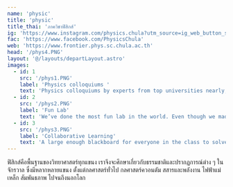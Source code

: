 ```yaml
---
name: 'physic'
title: 'physic'
title_thai: 'ภาควิชาฟิสิกส์'
ig: 'https://www.instagram.com/physics.chula?utm_source=ig_web_button_share_sheet&igsh=ZDNlZDc0MzIxNw=='
fac: 'https://www.facebook.com/PhysicsChula'
web: 'https://www.frontier.phys.sc.chula.ac.th'
้head: '/phys4.PNG'
layout: '@/layouts/departLayout.astro'
images:
  - id: 1
    src: '/phys1.PNG'
    label: 'Physics colloquiums '
    text: 'Physics colloquiums by experts from top universities nearly, offer students opportunities for academic discussions.'
  - id: 2
    src: '/phys2.PNG'
    label: 'Fun Lab'
    text: 'We’ve done the most fun lab in the world. Even though we made it explode and caught fire multiple times, we’re still safe.'
  - id: 3
    src: '/phys3.PNG'
    label: 'Collaborative Learning'
    text: 'A large enough blackboard for everyone in the class to solve problems together! What a golden opportunity!'
---
```

ฟิสิกส์คือพื้นฐานของวิทยาศาสตร์ทุกแขนง เราจึงจะศึกษาเกี่ยวกับธรรมชาติและปรากฏการณ์ต่าง ๆ ในจักรวาล ซึ่งมีหลากหลายแขนง ตั้งแต่กลศาสตร์ทั่วไป กลศาสตร์ควอนตัม สสารและพลังงาน ไฟฟ้าแม่เหล็ก สัมพันธภาพ ไปจนถึงนอกโลก